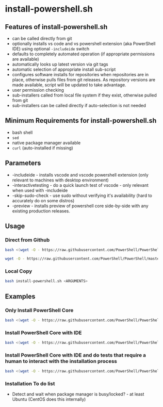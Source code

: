 # install-powershell.sh

## Features of install-powershell.sh

* can be called directly from git
* optionally installs vs code and vs powershell extension (aka PowerShell IDE) using optional `-includeide` switch
* defaults to completely automated operation (if appropriate permissions are available)
* automatically looks up latest version via git tags
* automatic selection of appropriate install sub-script
* configures software installs for repositories when repositories are in place, otherwise pulls files from git releases.  As repository versions are made available, script will be updated to take advantage.
* user permission checking
* sub-installers called from local file system if they exist, otherwise pulled from git
* sub-installers can be called directly if auto-selection is not needed

## Minimum Requirements for install-powershell.sh

* bash shell
* `sed`
* native package manager available
* `curl` (auto-installed if missing)

## Parameters

* -includeide - installs vscode and vscode powershell extension (only relevant to machines with desktop environment)
* -interactivetesting - do a quick launch test of vscode - only relevant when used with -includeide
* -skip-sudo-check - use sudo without verifying it's availability (hard to accurately do on some distros)
* -preview - installs preview of powershell core side-by-side with any existing production releases.

## Usage

### Direct from Github

```bash
bash <(wget -O - https://raw.githubusercontent.com/PowerShell/PowerShell/master/tools/install-powershell.sh) <ARGUMENTS>

wget -O - https://raw.githubusercontent.com/PowerShell/PowerShell/master/tools/install-powershell.sh | bash -s <ARGUMENTS>
```

### Local Copy

```bash
bash install-powershell.sh <ARGUMENTS>
```

## Examples

### Only Install PowerShell Core

```bash
bash <(wget -O - https://raw.githubusercontent.com/PowerShell/PowerShell/master/tools/install-powershell.sh)
```

### Install PowerShell Core with IDE

```bash
bash <(wget -O - https://raw.githubusercontent.com/PowerShell/PowerShell/master/tools/install-powershell.sh) -includeide
```

### Install PowerShell Core with IDE and do tests that require a human to interact with the installation process

```bash
bash <(wget -O - https://raw.githubusercontent.com/PowerShell/PowerShell/master/tools/install-powershell.sh) -includeide -interactivetesting
```

### Installation To do list

* Detect and wait when package manager is busy/locked? - at least Ubuntu (CentOS does this internally)
